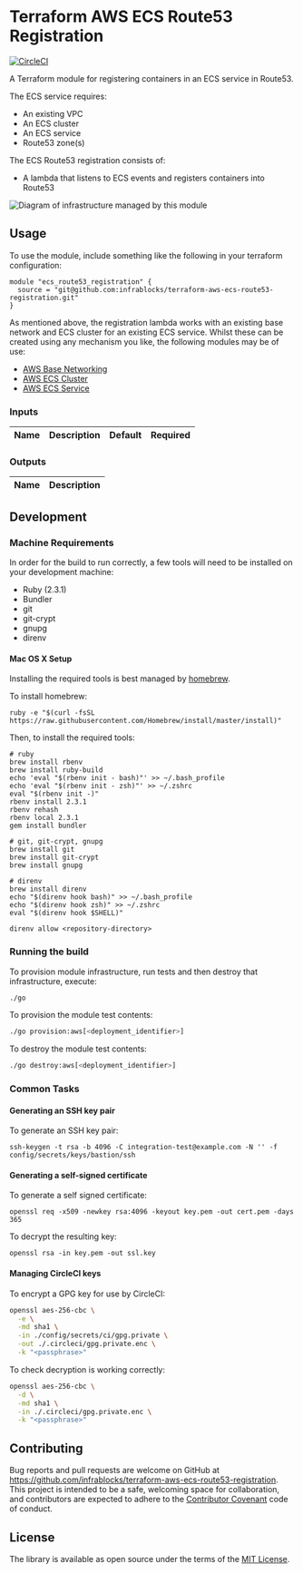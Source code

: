 Terraform AWS ECS Route53 Registration
======================================

[![CircleCI](https://circleci.com/gh/infrablocks/terraform-aws-ecs-route53-registration.svg?style=svg)](https://circleci.com/gh/infrablocks/terraform-aws-ecs-route53-registration)

A Terraform module for registering containers in an ECS service in Route53.

The ECS service requires:
* An existing VPC
* An ECS cluster
* An ECS service
* Route53 zone(s)

The ECS Route53 registration consists of:
* A lambda that listens to ECS events and registers containers into Route53

![Diagram of infrastructure managed by this module](/docs/architecture.png?raw=true)

Usage
-----

To use the module, include something like the following in your terraform
configuration:

```hcl-terraform
module "ecs_route53_registration" {
  source = "git@github.com:infrablocks/terraform-aws-ecs-route53-registration.git"
}
```

As mentioned above, the registration lambda works with an existing base network 
and ECS cluster for an existing ECS service. Whilst these can be created using 
any mechanism you like, the following modules may be of use: 
* [AWS Base Networking](https://github.com/infrablocks/terraform-aws-base-networking)
* [AWS ECS Cluster](https://github.com/infrablocks/terraform-aws-ecs-cluster)
* [AWS ECS Service](https://github.com/infrablocks/terraform-aws-ecs-service)


### Inputs

| Name                      | Description                      | Default            | Required |
|---------------------------|----------------------------------|:------------------:|:--------:|


### Outputs

| Name                      | Description                                                          |
|---------------------------|----------------------------------------------------------------------|


Development
-----------

### Machine Requirements

In order for the build to run correctly, a few tools will need to be installed 
on your development machine:

* Ruby (2.3.1)
* Bundler
* git
* git-crypt
* gnupg
* direnv

#### Mac OS X Setup

Installing the required tools is best managed by [homebrew](http://brew.sh).

To install homebrew:

```
ruby -e "$(curl -fsSL https://raw.githubusercontent.com/Homebrew/install/master/install)"
```

Then, to install the required tools:

```
# ruby
brew install rbenv
brew install ruby-build
echo 'eval "$(rbenv init - bash)"' >> ~/.bash_profile
echo 'eval "$(rbenv init - zsh)"' >> ~/.zshrc
eval "$(rbenv init -)"
rbenv install 2.3.1
rbenv rehash
rbenv local 2.3.1
gem install bundler

# git, git-crypt, gnupg
brew install git
brew install git-crypt
brew install gnupg

# direnv
brew install direnv
echo "$(direnv hook bash)" >> ~/.bash_profile
echo "$(direnv hook zsh)" >> ~/.zshrc
eval "$(direnv hook $SHELL)"

direnv allow <repository-directory>
```

### Running the build

To provision module infrastructure, run tests and then destroy that 
infrastructure, execute:

```bash
./go
```

To provision the module test contents:

```bash
./go provision:aws[<deployment_identifier>]
```

To destroy the module test contents:

```bash
./go destroy:aws[<deployment_identifier>]
```

### Common Tasks

#### Generating an SSH key pair

To generate an SSH key pair:

```
ssh-keygen -t rsa -b 4096 -C integration-test@example.com -N '' -f config/secrets/keys/bastion/ssh
```

#### Generating a self-signed certificate

To generate a self signed certificate:
```
openssl req -x509 -newkey rsa:4096 -keyout key.pem -out cert.pem -days 365
```

To decrypt the resulting key:

```
openssl rsa -in key.pem -out ssl.key
```

#### Managing CircleCI keys

To encrypt a GPG key for use by CircleCI:

```bash
openssl aes-256-cbc \
  -e \
  -md sha1 \
  -in ./config/secrets/ci/gpg.private \
  -out ./.circleci/gpg.private.enc \
  -k "<passphrase>"
```

To check decryption is working correctly:

```bash
openssl aes-256-cbc \
  -d \
  -md sha1 \
  -in ./.circleci/gpg.private.enc \
  -k "<passphrase>"
```

Contributing
------------

Bug reports and pull requests are welcome on GitHub at 
https://github.com/infrablocks/terraform-aws-ecs-route53-registration. 
This project is intended to be a safe, welcoming space for collaboration, and 
contributors are expected to adhere to 
the [Contributor Covenant](http://contributor-covenant.org) code of conduct.


License
-------

The library is available as open source under the terms of the 
[MIT License](http://opensource.org/licenses/MIT).
